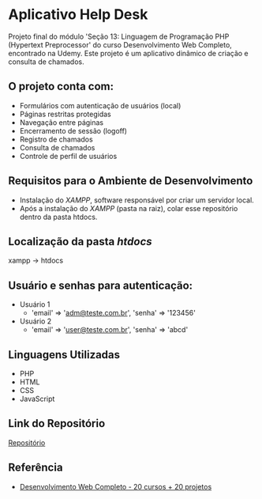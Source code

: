 # Aplicativo Help Desk

Projeto final do módulo 'Seção 13: Linguagem de Programação PHP (Hypertext Preprocessor' do curso Desenvolvimento Web Completo, encontrado na Udemy. 
Este projeto é um aplicativo dinâmico de criação e consulta de chamados.

## O projeto conta com: 
- Formulários com autenticação de usuários (local)
- Páginas restritas protegidas
- Navegação entre páginas
- Encerramento de sessão (logoff)
- Registro de chamados
- Consulta de chamados
- Controle de perfil de usuários

## Requisitos para o Ambiente de Desenvolvimento
- Instalação do _XAMPP_, software responsável por criar um servidor local.
- Após a instalação do _XAMPP_ (pasta na raiz), colar esse repositório dentro da pasta htdocs.

## Localização da pasta _htdocs_
xampp -> htdocs

## Usuário e senhas para autenticação:
- Usuário 1
  - 'email' => 'adm@teste.com.br', 'senha' => '123456'
- Usuário 2
  - 'email' => 'user@teste.com.br', 'senha' => 'abcd'

## Linguagens Utilizadas
- PHP
- HTML
- CSS
- JavaScript

##  Link do Repositório
 [Repositório](https://github.com/steffaneleal/AppHelpDesk/)
 
 
## Referência
- [Desenvolvimento Web Completo - 20 cursos + 20 projetos](https://www.udemy.com/course/web-completo/)
